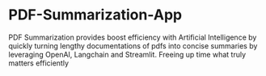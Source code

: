 # PDF-Summarization-App
PDF Summarization provides boost efficiency with Artificial Intelligence by quickly turning lengthy documentations of pdfs into concise summaries by leveraging OpenAI, Langchain and Streamlit. Freeing up time what truly matters efficiently
